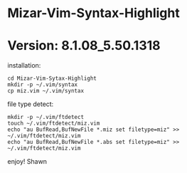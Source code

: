 # Mizar-Vim-Syntax-Highlight
# Version: 8.1.08_5.50.1318

installation:

```
cd Mizar-Vim-Sytax-Highlight
mkdir -p ~/.vim/syntax
cp miz.vim ~/.vim/syntax
```

file type detect:

```
mkdir -p ~/.vim/ftdetect
touch ~/.vim/ftdetect/miz.vim
echo "au BufRead,BufNewFile *.miz set filetype=miz" >> ~/.vim/ftdetect/miz.vim
echo "au BufRead,BufNewFile *.abs set filetype=miz" >> ~/.vim/ftdetect/miz.vim
```

enjoy!
Shawn
